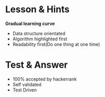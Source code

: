 # Lesson & Hints
**Gradual learning curve**

- Data structure orientated
- Algorithm highlighted first
- Readability first(Do one thing at one time)

# Test & Answer
- 100% accepted by hackerrank
- Self validated
- Test Driven
